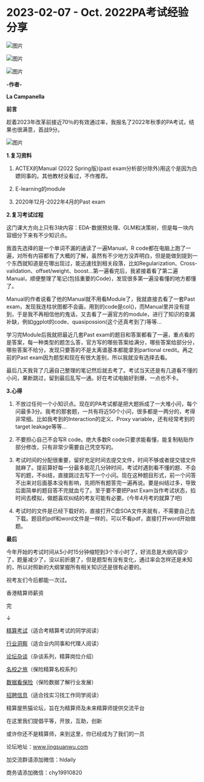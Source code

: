 # 2023-02-07 - Oct. 2022PA考试经验分享

![图片](https://mmbiz.qpic.cn/mmbiz_jpg/PVTr5cqOmdsiaicIRGthO3IhpdkibrFUWVU1xAtP9ZY24c0vAhCVJo55thjfrfia19NvibyVvich2UW9I8vGCty5LxNw/640?wx_fmt=jpeg&tp=webp&wxfrom=5&wx_lazy=1)

![图片](https://mmbiz.qpic.cn/mmbiz_png/PVTr5cqOmduUuYWt1SZWHv418efDVdR627TChhuKNsBncKvB5dJ7r65VNkMfgUIh22zVEGLemIibicUqxbtZna5w/640?wx_fmt=png&tp=webp&wxfrom=5&wx_lazy=1)

![图片](https://mmbiz.qpic.cn/mmbiz_png/6aVaON9Kibf7U8kyccAm9c63gM1MwibJqsV15F2VRibE1QnBiagxHfwER6LQXwibwwQjUzRdnQxj1Vbic0abIUTX6PJg/640?wx_fmt=png&tp=webp&wxfrom=5&wx_lazy=1)

**-作者-**

**La Campanella**

**前言**

趁着2023年改革前接近70％的有效通过率，我报名了2022年秋季的PA考试，结果也很满意，首战9分。

![图片](https://mmbiz.qpic.cn/mmbiz_png/PVTr5cqOmds74zbeJzhNvzGxC5b9HTd7MjZuhGHqwVtBlJ9ExA6PDibHTIdAaGdeddGzibxdA7PPHDQ8HleuBV5Q/640?wx_fmt=png&tp=webp&wxfrom=5&wx_lazy=1)

**1.复习资料**

1. ACTEX的Manual (2022 Spring版)(past exam分析部分除外)用这个是因为白嫖同事的。其他教材没看过，不作推荐。

2. E-learning的module

3. 2020年12月-2022年4月的Past exam

**2.复习考试过程**

这门课大方向上只有3块内容：EDA-数据预处理、GLM和决策树，但是每一块内容细分下来有不少知识点。

我首先选择的是一个单词不漏的通读了一遍Manual，R code都在电脑上跑了一遍，对所有内容都有了大概的了解，虽然有不少地方没弄明白，但是能做到提到一个东西就知道是在哪出现过，能迅速找到相关段落，比如Regularization、Cross-validation、offset/weight、boost…第一遍看完后，我紧接着看了第二遍Manual，顺便整理了笔记(包括重要的Code)，发现很多第一遍没看懂的地方都懂了。

Manual的作者说看了他的Manual就不用看Module了，我就直接去看了一套Past exam，发现我连柱状图都不会画，用到的code是col()，而Manual里并没有提到，于是我不再相信他的鬼话，又去看了一遍官方的module，进行了知识的查漏补缺，例如ggplot的code、quasipossion(这个还真考到了)等等…

学习完Module后我就把最近几套Past exam的题目和答案都看了一遍，重点看的是答案，每一种类型的题怎么答，官方写的哪些答案给满分，哪些答案给部分分，哪些答案不给分，发现只要答的不是太离谱基本都能拿到partional credit。再之前的Past exam因为题型和现在有很大差别，所以我就没有选择去看。

最后几天我背了几遍自己整理的笔记然后就去考了。考试当天还是有几道看不懂的小问，果断跳过，留到最后乱写一通。好在考试电脑好到爆，一点也不卡。

**3.心得**

1. 不放过任何一个小知识点。现在的PA考试都是把大题拆成了一大堆小问，每个问最多3分。我考的那套题，一共有将近50个小问，很多都是一两分的，考得非常细。比如我考到的Interaction的定义、Proxy variable，还有经常考到的target leakage等等…

2. 不要担心自己不会写R code。绝大多数R code只要求能看懂，能复制粘贴作部分修改，只有非常少需要自己凭空写的。

3. 考试时间的分配很重要，留好充足时间去提交文件，时间不够或者提交错文件就麻了。提前算好每一分最多能花几分钟时间，考试时遇到看不懂的题、不会写的题，不纠结，直接跳过去写下一个小问。现在这种题目形式，前一个问答不出来对后面基本没有影响，先把所有题答完一遍再说。要是纠结过多，导致后面简单的题目答不完就血亏了。至于要不要把Past Exam当作考试状态，掐时间去模拟，做题喜欢纠结的考友可能有必要。(今年4月考的就算了吧)

4. 考试时的文件是已经下载好的，直接打开C盘SOA文件夹就有，不需要自己去下载。题目的pdf和word文件是一样的，可以不看pdf，直接打开word开始做题。

**最后**

今年开始的考试时间从5小时15分钟缩短到3个半小时了，好消息是大纲内容少了，题量减少了，没以前折磨了，但是题型有没有变化，通过率会怎样还是未知的，所以对照新的大纲掌握所有相关知识还是很有必要的。

祝考友们今后都能一次过。


香港精算师薪资


完


↓

[精算考试](https://mp.weixin.qq.com/mp/appmsgalbum?__biz=MzIyMjA5MzUwMg==&action=getalbum&album_id=1466144252454764546#wechat_redirect)（适合考精算考试的同学阅读）

[行业洞察](https://mp.weixin.qq.com/mp/appmsgalbum?__biz=MzIyMjA5MzUwMg==&action=getalbum&album_id=1466140974488748032#wechat_redirect)（适合业内同事和代理人阅读）

[论坛杂谈](https://mp.weixin.qq.com/mp/appmsgalbum?__biz=MzIyMjA5MzUwMg==&action=getalbum&album_id=1466151460148084736#wechat_redirect)（杂谈系列，精算岗位介绍）

[名校之旅](https://mp.weixin.qq.com/mp/appmsgalbum?__biz=MzIyMjA5MzUwMg==&action=getalbum&album_id=1466147283460161538#wechat_redirect)（保险精算名校系列）

[数据看保险](https://mp.weixin.qq.com/mp/appmsgalbum?__biz=MzIyMjA5MzUwMg==&action=getalbum&album_id=2002358913534328835#wechat_redirect)（保险数据了解行业发展）

[招聘信息](https://mp.weixin.qq.com/mp/appmsgalbum?__biz=MzIyMjA5MzUwMg==&action=getalbum&album_id=1466154141080092675#wechat_redirect)（适合找实习找工作同学阅读）

精算屋熊猫论坛，旨在为精算师及未来精算师提供交流平台

在这里我们提倡平等，开放，互助，创新

或许你还不是精算师，来到这里，你已经成为了我们的一员

论坛地址：www.jingsuanwu.com

加交流群请添加微信：hldaily

商务请添加微信：chy19910820